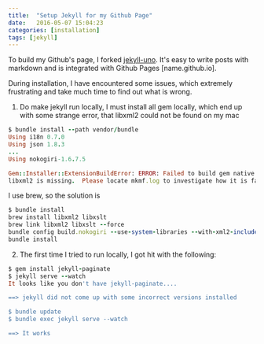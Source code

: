 ```yaml
---
title:  "Setup Jekyll for my Github Page"
date:   2016-05-07 15:04:23
categories: [installation]
tags: [jekyll]
---
```

To build my Github's page, I forked [jekyll-uno][jekyll-gh]. It's  easy to write posts with markdown and is integrated with Github Pages [name.github.io].

During installation, I have encountered some issues, which extremely frustrating and take much time to find out what is wrong.
  
1. Do make jekyll run locally, I must install all gem locally, which end up with some strange error, that libxml2 could not be found on my mac 

``` ruby
$ bundle install --path vendor/bundle
Using i18n 0.7.0
Using json 1.8.3
...
Using nokogiri-1.6.7.5

Gem::Installer::ExtensionBuildError: ERROR: Failed to build gem native extension.
libxml2 is missing.  Please locate mkmf.log to investigate how it is failing.
```

I use brew, so the solution is

``` ruby
$ bundle install
brew install libxml2 libxslt
brew link libxml2 libxslt --force
bundle config build.nokogiri --use-system-libraries --with-xml2-include=/usr/local/include/libxml2 --with-xml2-lib=/usr/lib/
bundle install
```

2. The first time I tried to run locally, I got hit with the following:

``` ruby
$ gem install jekyll-paginate
$ jekyll serve --watch
It looks like you don't have jekyll-paginate....

==> jekyll did not come up with some incorrect versions installed

$ bundle update
$ bundle exec jekyll serve --watch

==> It works
```



[jekyll-gh]:  https://github.com/joshgerdes/jekyll-uno
